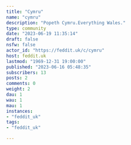 ```yaml
---
title: "Cymru" 
name: "cymru"
description: "Popeth Cymru.Everything Wales."
type: community
date: "2023-06-19 11:35:14"
draft: false
nsfw: false
actor_id: "https://feddit.uk/c/cymru"
host: feddit.uk
lastmod: "1969-12-31 19:00:00"
published: "2023-06-16 05:48:35"
subscribers: 13
posts: 2
comments: 0
weight: 2
dau: 1
wau: 1
mau: 1
instances:
- "feddit_uk"
tags: 
- "feddit_uk"

---
```

